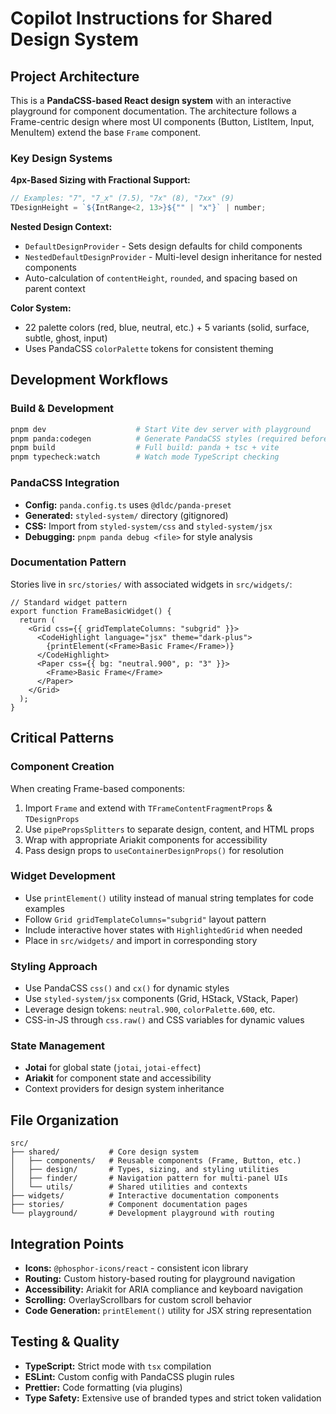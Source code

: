 # Copilot Instructions for Shared Design System

## Project Architecture

This is a **PandaCSS-based React design system** with an interactive playground for component documentation. The architecture follows a Frame-centric design where most UI components (Button, ListItem, Input, MenuItem) extend the base `Frame` component.

### Key Design Systems

**4px-Based Sizing with Fractional Support:**

```typescript
// Examples: "7", "7_x" (7.5), "7x" (8), "7xx" (9)
TDesignHeight = `${IntRange<2, 13>}${"" | "x"}` | number;
```

**Nested Design Context:**

- `DefaultDesignProvider` - Sets design defaults for child components
- `NestedDefaultDesignProvider` - Multi-level design inheritance for nested components
- Auto-calculation of `contentHeight`, `rounded`, and spacing based on parent context

**Color System:**

- 22 palette colors (red, blue, neutral, etc.) + 5 variants (solid, surface, subtle, ghost, input)
- Uses PandaCSS `colorPalette` tokens for consistent theming

## Development Workflows

### Build & Development

```bash
pnpm dev                    # Start Vite dev server with playground
pnpm panda:codegen          # Generate PandaCSS styles (required before build)
pnpm build                  # Full build: panda + tsc + vite
pnpm typecheck:watch        # Watch mode TypeScript checking
```

### PandaCSS Integration

- **Config:** `panda.config.ts` uses `@dldc/panda-preset`
- **Generated:** `styled-system/` directory (gitignored)
- **CSS:** Import from `styled-system/css` and `styled-system/jsx`
- **Debugging:** `pnpm panda debug <file>` for style analysis

### Documentation Pattern

Stories live in `src/stories/` with associated widgets in `src/widgets/`:

```tsx
// Standard widget pattern
export function FrameBasicWidget() {
  return (
    <Grid css={{ gridTemplateColumns: "subgrid" }}>
      <CodeHighlight language="jsx" theme="dark-plus">
        {printElement(<Frame>Basic Frame</Frame>)}
      </CodeHighlight>
      <Paper css={{ bg: "neutral.900", p: "3" }}>
        <Frame>Basic Frame</Frame>
      </Paper>
    </Grid>
  );
}
```

## Critical Patterns

### Component Creation

When creating Frame-based components:

1. Import `Frame` and extend with `TFrameContentFragmentProps` & `TDesignProps`
2. Use `pipePropsSplitters` to separate design, content, and HTML props
3. Wrap with appropriate Ariakit components for accessibility
4. Pass design props to `useContainerDesignProps()` for resolution

### Widget Development

- Use `printElement()` utility instead of manual string templates for code examples
- Follow `Grid gridTemplateColumns="subgrid"` layout pattern
- Include interactive hover states with `HighlightedGrid` when needed
- Place in `src/widgets/` and import in corresponding story

### Styling Approach

- Use PandaCSS `css()` and `cx()` for dynamic styles
- Use `styled-system/jsx` components (Grid, HStack, VStack, Paper)
- Leverage design tokens: `neutral.900`, `colorPalette.600`, etc.
- CSS-in-JS through `css.raw()` and CSS variables for dynamic values

### State Management

- **Jotai** for global state (`jotai`, `jotai-effect`)
- **Ariakit** for component state and accessibility
- Context providers for design system inheritance

## File Organization

```
src/
├── shared/           # Core design system
│   ├── components/   # Reusable components (Frame, Button, etc.)
│   ├── design/       # Types, sizing, and styling utilities
│   ├── finder/       # Navigation pattern for multi-panel UIs
│   └── utils/        # Shared utilities and contexts
├── widgets/          # Interactive documentation components
├── stories/          # Component documentation pages
└── playground/       # Development playground with routing
```

## Integration Points

- **Icons:** `@phosphor-icons/react` - consistent icon library
- **Routing:** Custom history-based routing for playground navigation
- **Accessibility:** Ariakit for ARIA compliance and keyboard navigation
- **Scrolling:** OverlayScrollbars for custom scroll behavior
- **Code Generation:** `printElement()` utility for JSX string representation

## Testing & Quality

- **TypeScript:** Strict mode with `tsx` compilation
- **ESLint:** Custom config with PandaCSS plugin rules
- **Prettier:** Code formatting (via plugins)
- **Type Safety:** Extensive use of branded types and strict token validation
